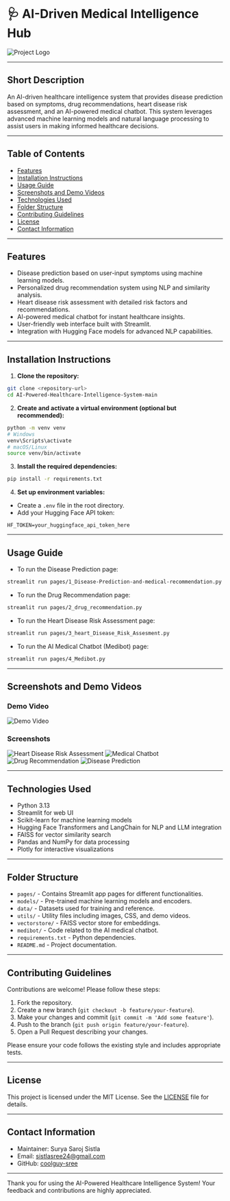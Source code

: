 # 🩺 AI-Driven Medical Intelligence Hub

![Project Logo](./utils/1.jpg)

---

## Short Description

An AI-driven healthcare intelligence system that provides disease prediction based on symptoms, drug recommendations, heart disease risk assessment, and an AI-powered medical chatbot. This system leverages advanced machine learning models and natural language processing to assist users in making informed healthcare decisions.

---

## Table of Contents

- [Features](#features)
- [Installation Instructions](#installation-instructions)
- [Usage Guide](#usage-guide)
- [Screenshots and Demo Videos](#screenshots-and-demo-videos)
- [Technologies Used](#technologies-used)
- [Folder Structure](#folder-structure)
- [Contributing Guidelines](#contributing-guidelines)
- [License](#license)
- [Contact Information](#contact-information)

---

## Features

- Disease prediction based on user-input symptoms using machine learning models.
- Personalized drug recommendation system using NLP and similarity analysis.
- Heart disease risk assessment with detailed risk factors and recommendations.
- AI-powered medical chatbot for instant healthcare insights.
- User-friendly web interface built with Streamlit.
- Integration with Hugging Face models for advanced NLP capabilities.

---

## Installation Instructions

1. **Clone the repository:**

```bash
git clone <repository-url>
cd AI-Powered-Healthcare-Intelligence-System-main
```

2. **Create and activate a virtual environment (optional but recommended):**

```bash
python -m venv venv
# Windows
venv\Scripts\activate
# macOS/Linux
source venv/bin/activate
```

3. **Install the required dependencies:**

```bash
pip install -r requirements.txt
```

4. **Set up environment variables:**

- Create a `.env` file in the root directory.
- Add your Hugging Face API token:

```
HF_TOKEN=your_huggingface_api_token_here
```

---

## Usage Guide

- To run the Disease Prediction page:

```bash
streamlit run pages/1_Disease-Prediction-and-medical-recommendation.py
```

- To run the Drug Recommendation page:

```bash
streamlit run pages/2_drug_recommendation.py
```

- To run the Heart Disease Risk Assessment page:

```bash
streamlit run pages/3_heart_Disease_Risk_Assesment.py
```

- To run the AI Medical Chatbot (Medibot) page:

```bash
streamlit run pages/4_Medibot.py
```

---

## Screenshots and Demo Videos

### Demo Video

![Demo Video](https://drive.google.com/file/d/1pXOFICXngShZTVbScYswAayKuf-jsOv9/view?usp=sharing)

### Screenshots

![Heart Disease Risk Assessment](./utils/heart_disease.jpg)
![Medical Chatbot](./utils/ph2.png)
![Drug Recommendation](./utils/medss.png)
![Disease Prediction](./utils/ph3.png)

---

## Technologies Used

- Python 3.13
- Streamlit for web UI
- Scikit-learn for machine learning models
- Hugging Face Transformers and LangChain for NLP and LLM integration
- FAISS for vector similarity search
- Pandas and NumPy for data processing
- Plotly for interactive visualizations

---

## Folder Structure

- `pages/` - Contains Streamlit app pages for different functionalities.
- `models/` - Pre-trained machine learning models and encoders.
- `data/` - Datasets used for training and reference.
- `utils/` - Utility files including images, CSS, and demo videos.
- `vectorstore/` - FAISS vector store for embeddings.
- `medibot/` - Code related to the AI medical chatbot.
- `requirements.txt` - Python dependencies.
- `README.md` - Project documentation.

---

## Contributing Guidelines

Contributions are welcome! Please follow these steps:

1. Fork the repository.
2. Create a new branch (`git checkout -b feature/your-feature`).
3. Make your changes and commit (`git commit -m 'Add some feature'`).
4. Push to the branch (`git push origin feature/your-feature`).
5. Open a Pull Request describing your changes.

Please ensure your code follows the existing style and includes appropriate tests.

---

## License

This project is licensed under the MIT License. See the [LICENSE](LICENSE) file for details.

---

## Contact Information

- Maintainer: Surya Saroj Sistla 
- Email: sistlasree24@gmail.com
- GitHub: [coolguy-sree](https://github.com/coolguy-sree)

---

Thank you for using the AI-Powered Healthcare Intelligence System! Your feedback and contributions are highly appreciated.
